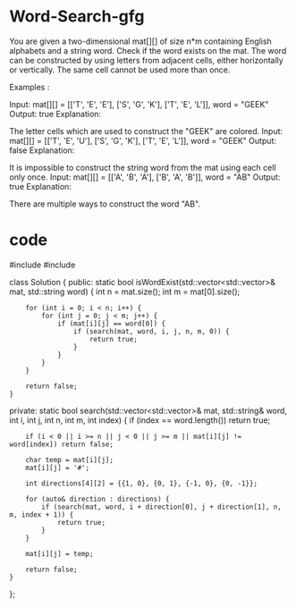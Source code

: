# Word-Search-gfg
You are given a two-dimensional mat[][] of size n*m containing English alphabets and a string word. Check if the word exists on the mat. The word can be constructed by using letters from adjacent cells, either horizontally or vertically. The same cell cannot be used more than once.

Examples :

Input: mat[][] = [['T', 'E', 'E'], ['S', 'G', 'K'], ['T', 'E', 'L']], word = "GEEK"
Output: true
Explanation:

The letter cells which are used to construct the "GEEK" are colored.
Input: mat[][] = [['T', 'E', 'U'], ['S', 'G', 'K'], ['T', 'E', 'L']], word = "GEEK"
Output: false
Explanation:

It is impossible to construct the string word from the mat using each cell only once.
Input: mat[][] = [['A', 'B', 'A'], ['B', 'A', 'B']], word = "AB"
Output: true
Explanation:

There are multiple ways to construct the word "AB".
# code
#include <vector>
#include <string>

class Solution {
public:
    static bool isWordExist(std::vector<std::vector<char>>& mat, std::string word) {
        int n = mat.size();
        int m = mat[0].size();
        
        for (int i = 0; i < n; i++) {
            for (int j = 0; j < m; j++) {
                if (mat[i][j] == word[0]) {
                    if (search(mat, word, i, j, n, m, 0)) {
                        return true;
                    }
                }
            }
        }
        
        return false;
    }
    
private:
    static bool search(std::vector<std::vector<char>>& mat, std::string& word, int i, int j, int n, int m, int index) {
        if (index == word.length()) return true;
        
        if (i < 0 || i >= n || j < 0 || j >= m || mat[i][j] != word[index]) return false;
        
        char temp = mat[i][j];
        mat[i][j] = '#';
        
        int directions[4][2] = {{1, 0}, {0, 1}, {-1, 0}, {0, -1}};
        
        for (auto& direction : directions) {
            if (search(mat, word, i + direction[0], j + direction[1], n, m, index + 1)) {
                return true;
            }
        }
        
        mat[i][j] = temp;
        
        return false;
    }
};
